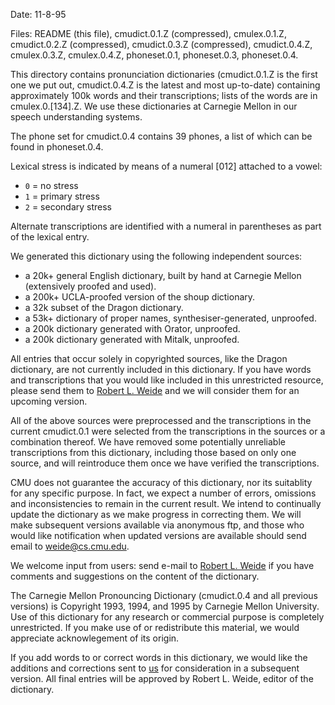 Date: 11-8-95

Files: README (this file), cmudict.0.1.Z (compressed), cmulex.0.1.Z,
cmudict.0.2.Z (compressed), cmudict.0.3.Z (compressed), cmudict.0.4.Z,
cmulex.0.3.Z, cmulex.0.4.Z, phoneset.0.1, phoneset.0.3, phoneset.0.4.

This directory contains pronunciation dictionaries (cmudict.0.1.Z is
the first one we put out, cmudict.0.4.Z is the latest and most
up-to-date) containing approximately 100k words and their
transcriptions; lists of the words are in cmulex.0.\[134\].Z. We use
these dictionaries at Carnegie Mellon in our speech understanding
systems.

The phone set for cmudict.0.4 contains 39 phones, a list of which can be
found in phoneset.0.4.

Lexical stress is indicated by means of a numeral \[012\] attached to a vowel:

 * `0` = no stress
 * `1` = primary stress
 * `2` = secondary stress

Alternate transcriptions are identified with a numeral in parentheses as
part of the lexical entry.

We generated this dictionary using the following independent sources:

 * a 20k+ general English dictionary, built by hand at Carnegie Mellon
  (extensively proofed and used).
 * a 200k+ UCLA-proofed version of the shoup dictionary.
 * a 32k subset of the Dragon dictionary.
 * a 53k+ dictionary of proper names, synthesiser-generated, unproofed.
 * a 200k dictionary generated with Orator, unproofed.
 * a 200k dictionary generated with Mitalk, unproofed.

All entries that occur solely in copyrighted sources, like the Dragon
dictionary, are not currently included in this dictionary. If you have
words and transcriptions that you would like included in this unrestricted
resource, please send them to [Robert L. Weide](weide@cs.cmu.edu) and we
will consider them for an upcoming version.

All of the above sources were preprocessed and the transcriptions in the
current cmudict.0.1 were selected from the transcriptions in the sources or
a combination thereof. We have removed some potentially unreliable
transcriptions from this dictionary, including those based on only one
source, and will reintroduce them once we have verified the transcriptions.

CMU does not guarantee the accuracy of this dictionary, nor its suitablity
for any specific purpose. In fact, we expect a number of errors, omissions
and inconsistencies to remain in the current result. We intend to
continually update the dictionary as we make progress in correcting them.
We will make subsequent versions available via anonymous ftp, and those
who would like notification when updated versions are available should
send email to weide@cs.cmu.edu.

We welcome input from users: send e-mail to [Robert L. Weide](weide@cs.cmu.edu)
if you have comments and suggestions on the content of the dictionary.

The Carnegie Mellon Pronouncing Dictionary (cmudict.0.4 and all previous
versions) is Copyright 1993, 1994, and 1995 by Carnegie Mellon University.
Use of this dictionary for any research or commercial purpose is completely
unrestricted.  If you make use of or redistribute this material, we would
appreciate acknowlegement of its origin.

If you add words to or correct words in this dictionary, we would like
the additions and corrections sent to [us](weide@cs.cmu.edu) for consideration
in a subsequent version. All final entries will be approved by Robert L.
Weide, editor of the dictionary.
